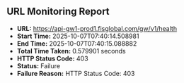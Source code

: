 ## URL Monitoring Report

- **URL:** https://api-gw1-prod1.fisglobal.com/gw/v1/health
- **Start Time:** 2025-10-07T07:40:14.508981
- **End Time:** 2025-10-07T07:40:15.088882
- **Total Time Taken:** 0.579901 seconds
- **HTTP Status Code:** 403
- **Status:** Failure
- **Failure Reason:** HTTP Status Code: 403
